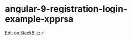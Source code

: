 # angular-9-registration-login-example-xpprsa

[Edit on StackBlitz ⚡️](https://stackblitz.com/edit/angular-9-registration-login-example-xpprsa)